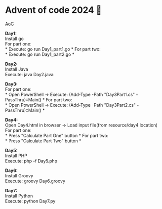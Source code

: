 # Advent of code 2024 🎄

[AoC](https://adventofcode.com/2024)


**Day1:**  
Install go  
For part one:  
    * Execute: go run Day1_part1.go  * 
For part two:  
    * Execute: go run Day1_part2.go  * 

**Day2:**  
Install Java  
Execute: java Day2.java  

**Day3:**  
For part one:  
    * Open PowerShell -> Execute: (Add-Type -Path "Day3Part1.cs" -PassThru)::Main()  * 
For part two:  
    * Open PowerShell -> Execute: (Add-Type -Path "Day3Part2.cs" -PassThru)::Main()  * 

**Day4:**  
Open Day4.html in browser -> Load input file(from resource/day4 location)  
For part one:  
    * Press "Calculate Part One" button  * 
For part two:  
    * Press "Calculate Part Two" button  * 

**Day5:**  
Install PHP  
Execute: php -f Day5.php  

**Day6:**  
Install Groovy  
Execute: groovy Day6.groovy  

**Day7:**  
Install Python  
Execute: python Day7.py  
